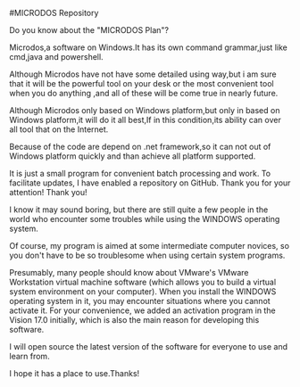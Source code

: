  #MICRODOS Repository 
 
Do you know about the "MICRODOS Plan"?

Microdos,a software on Windows.It has its own command grammar,just like cmd,java and powershell.

Although Microdos have not have some detailed using way,but i am sure that it will be the powerful tool on your desk or the most convenient tool when you do anything ,and all of these will be come true in nearly future.

Although Microdos only based on Windows platform,but only in based on Windows platform,it will do it all best,If in this condition,its ability can over all tool that on the Internet.

Because of the code are depend on .net framework,so it can not out of Windows platform quickly and than achieve all platform supported.
 
It is just a small program for convenient batch processing and work. To facilitate updates, I have enabled a repository on GitHub. Thank you for your attention! Thank you!

I know it may sound boring, but there are still quite a few people in the world who encounter some troubles while using the WINDOWS operating system.

Of course, my program is aimed at some intermediate computer novices, so you don't have to be so troublesome when using certain system programs.

Presumably, many people should know about VMware's VMware Workstation virtual machine software (which allows you to build a virtual system environment on your computer). When you install the WINDOWS operating system in it, you may encounter situations where you cannot activate it. For your convenience, we added an activation program in the Vision 17.0 initially, which is also the main reason for developing this software.

I will open source the latest version of the software for everyone to use and learn from.

I hope it has a place to use.Thanks!
